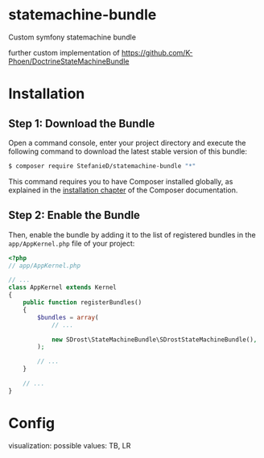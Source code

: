 # statemachine-bundle
Custom symfony statemachine bundle

further custom implementation of https://github.com/K-Phoen/DoctrineStateMachineBundle


Installation
============

Step 1: Download the Bundle
---------------------------

Open a command console, enter your project directory and execute the
following command to download the latest stable version of this bundle:

```bash
$ composer require StefanieD/statemachine-bundle "*"
```

This command requires you to have Composer installed globally, as explained
in the [installation chapter](https://getcomposer.org/doc/00-intro.md)
of the Composer documentation.

Step 2: Enable the Bundle
-------------------------

Then, enable the bundle by adding it to the list of registered bundles
in the `app/AppKernel.php` file of your project:

```php
<?php
// app/AppKernel.php

// ...
class AppKernel extends Kernel
{
    public function registerBundles()
    {
        $bundles = array(
            // ...

            new SDrost\StateMachineBundle\SDrostStateMachineBundle(),
        );

        // ...
    }

    // ...
}
```

Config
======
visualization: possible values: TB, LR
